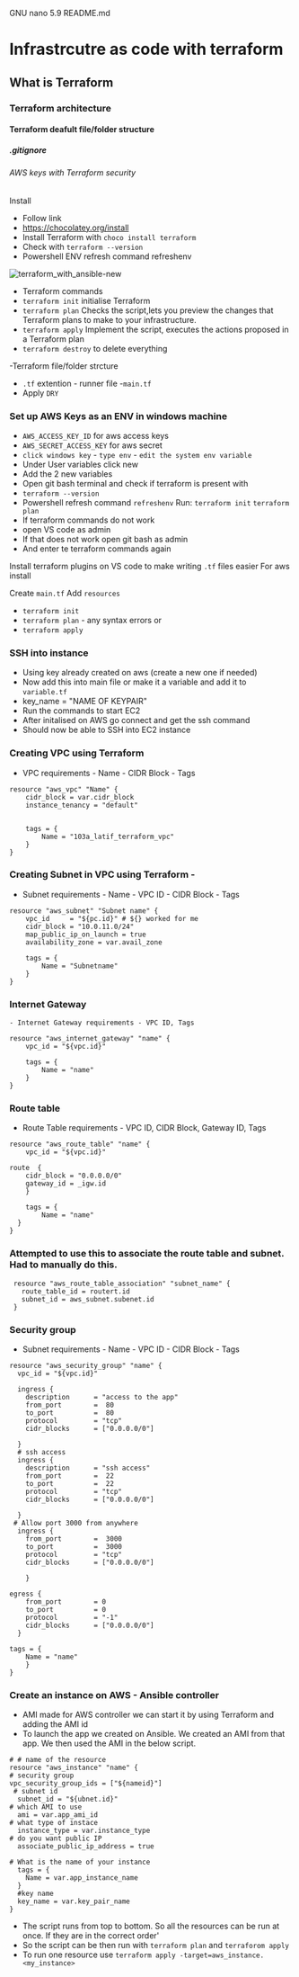  GNU nano 5.9                       README.md
# Infrastrcutre as code with terraform
## What is Terraform
### Terraform architecture
#### Terraform deafult file/folder structure
##### .gitignore
###### AWS keys with Terraform security

Install
- Follow link 
- https://chocolatey.org/install
- Install Terraform with `choco install terraform`
- Check with  `terraform --version`
- Powershell ENV refresh command refreshenv

![terraform_with_ansible-new](https://user-images.githubusercontent.com/98215575/155320606-e7970ac7-b057-4dbb-b6eb-c923c3979642.jpg)

- Terraform commands
- `terraform init`  initialise Terraform
- `terraform plan` Checks the script,lets you preview the changes that Terraform plans to make to your infrastructure.
- `terraform apply` Implement the script,  executes the actions proposed in a Terraform plan
- `terraform destroy` to delete everything

-Terraform file/folder strcture
- `.tf` extention - runner file -`main.tf`
- Apply `DRY`
  
### Set up AWS Keys as an ENV in windows machine
- `AWS_ACCESS_KEY_ID` for aws access keys
- `AWS_SECRET_ACCESS_KEY` for aws secret 
- `click windows key` - `type env` - `edit the system env variable`
-  Under User variables click new  
- Add the 2 new variables
-  Open git bash terminal and check if terraform is present with 
- `terraform --version`
- Powershell refresh command `refreshenv` 
Run:
`terraform init` 
`terraform plan`
- If terraform commands do not work
- open VS code as admin
- If that does not work open git bash as admin
- And enter te terraform commands again

Install terraform plugins on VS code to make writing `.tf` files easier
For aws install

Create `main.tf` 
Add `resources`
- `terraform init`
- `terraform plan` - any syntax errors or 
- `terraform apply`
### SSH into instance
- Using key already created on aws (create a new one if needed)
- Now add this into main file or make it a variable and add it to `variable.tf`
- key_name = "NAME OF KEYPAIR"
- Run the commands to start EC2
- After initalised on AWS go connect and get the ssh command
- Should now be able to SSH into EC2 instance
  
### Creating VPC using Terraform 

- VPC requirements - Name - CIDR Block - Tags
```
resource "aws_vpc" "Name" {
    cidr_block = var.cidr_block
    instance_tenancy = "default"


    tags = {
        Name = "103a_latif_terraform_vpc"
    }
}
```
### Creating Subnet in VPC using Terraform -
- Subnet requirements - Name - VPC ID - CIDR Block - Tags 
  
```
resource "aws_subnet" "Subnet name" {
    vpc_id     = "${pc.id}" # ${} worked for me 
    cidr_block = "10.0.11.0/24"
    map_public_ip_on_launch = true
    availability_zone = var.avail_zone
    
    tags = {
        Name = "Subnetname"
    }
}
```
### Internet Gateway
```
- Internet Gateway requirements - VPC ID, Tags
  
resource "aws_internet_gateway" "name" {
    vpc_id = "${vpc.id}"
    
    tags = {
        Name = "name"
    }
}
```
### Route table
- Route Table requirements - VPC ID, CIDR Block, Gateway ID, Tags
```  
resource "aws_route_table" "name" {
    vpc_id = "${vpc.id}"
 
route  {
    cidr_block = "0.0.0.0/0"
    gateway_id = _igw.id
    }
 
    tags = {
        Name = "name"
  }
}
```

### Attempted to use this to associate the route table and subnet. Had to manually do this.

```
 resource "aws_route_table_association" "subnet_name" {
   route_table_id = routert.id
   subnet_id = aws_subnet.subenet.id
 }

```


### Security group
- Subnet requirements - Name - VPC ID - CIDR Block - Tags
```  
resource "aws_security_group" "name" {
  vpc_id = "${vpc.id}"
  
  ingress {
    description      = "access to the app"
    from_port        =  80
    to_port          =  80
    protocol         = "tcp"
    cidr_blocks      = ["0.0.0.0/0"]
    
  }
  # ssh access
  ingress {
    description      = "ssh access"
    from_port        =  22
    to_port          =  22
    protocol         = "tcp"
    cidr_blocks      = ["0.0.0.0/0"]
   
  }
 # Allow port 3000 from anywhere
  ingress {
    from_port        =  3000
    to_port          =  3000
    protocol         = "tcp"
    cidr_blocks      = ["0.0.0.0/0"]
 
    }
 
egress {
    from_port        = 0
    to_port          = 0
    protocol         = "-1" 
    cidr_blocks      = ["0.0.0.0/0"]
  }
 
tags = {
    Name = "name"
    }
}
```
### Create an instance on AWS - Ansible controller
- AMI made for AWS controller we can start it by using Terraform and adding the AMI id
- To launch the app we created on Ansible. We created an AMI from that app. We then used the AMI in the below script.
```
# # name of the resource
resource "aws_instance" "name" {
# security group
vpc_security_group_ids = ["${nameid}"]
 # subnet id   
  subnet_id = "${ubnet.id}"
# which AMI to use
  ami = var.app_ami_id
# what type of instace
  instance_type = var.instance_type
# do you want public IP
  associate_public_ip_address = true

# What is the name of your instance
  tags = {
    Name = var.app_instance_name 
  }
  #key name
  key_name = var.key_pair_name
}

```

- The script runs from top to bottom. So all the resources can be run at once. If they are in the correct order'
- So the script can be then run with `terraform plan` and `terraforom apply` 
- To run one resource use `terraform apply -target=aws_instance.<my_instance>`